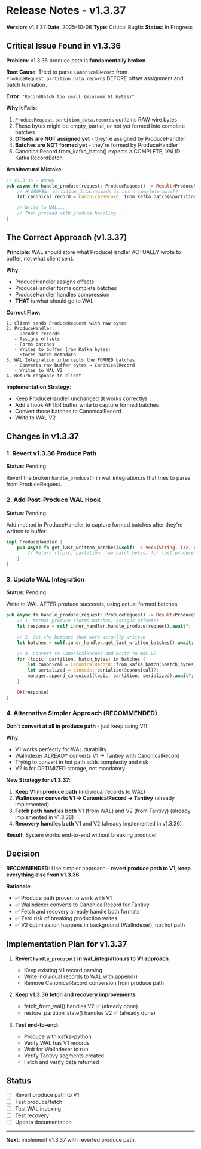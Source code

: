 # Release Notes - v1.3.37

**Version**: v1.3.37
**Date**: 2025-10-08
**Type**: Critical Bugfix
**Status**: In Progress

## Critical Issue Found in v1.3.36

**Problem**: v1.3.36 produce path is **fundamentally broken**.

**Root Cause**: Tried to parse `CanonicalRecord` from `ProduceRequest.partition_data.records` BEFORE offset assignment and batch formation.

**Error**: `"RecordBatch too small (minimum 61 bytes)"`

**Why It Fails**:
1. `ProduceRequest.partition_data.records` contains RAW wire bytes
2. These bytes might be empty, partial, or not yet formed into complete batches
3. **Offsets are NOT assigned yet** - they're assigned by ProduceHandler
4. **Batches are NOT formed yet** - they're formed by ProduceHandler
5. CanonicalRecord.from_kafka_batch() expects a COMPLETE, VALID Kafka RecordBatch

**Architectural Mistake**:
```rust
// v1.3.36 - WRONG
pub async fn handle_produce(request: ProduceRequest) -> Result<ProduceResponse> {
    // ❌ BROKEN: partition_data.records is not a complete batch!
    let canonical_record = CanonicalRecord::from_kafka_batch(&partition_data.records)?;

    // Write to WAL...
    // Then proceed with produce handling...
}
```

## The Correct Approach (v1.3.37)

**Principle**: WAL should store what ProduceHandler ACTUALLY wrote to buffer, not what client sent.

**Why**:
- ProduceHandler assigns offsets
- ProduceHandler forms complete batches
- ProduceHandler handles compression
- **THAT** is what should go to WAL

**Correct Flow**:
```
1. Client sends ProduceRequest with raw bytes
2. ProduceHandler:
   - Decodes records
   - Assigns offsets
   - Forms batches
   - Writes to buffer (raw Kafka bytes)
   - Stores batch metadata
3. WAL Integration intercepts the FORMED batches:
   - Converts raw buffer bytes → CanonicalRecord
   - Writes to WAL V2
4. Return response to client
```

**Implementation Strategy**:
- Keep ProduceHandler unchanged (it works correctly)
- Add a hook AFTER buffer write to capture formed batches
- Convert those batches to CanonicalRecord
- Write to WAL V2

## Changes in v1.3.37

### 1. Revert v1.3.36 Produce Path

**Status**: Pending

Revert the broken `handle_produce()` in wal_integration.rs that tries to parse from ProduceRequest.

### 2. Add Post-Produce WAL Hook

**Status**: Pending

Add method in ProduceHandler to capture formed batches after they're written to buffer:

```rust
impl ProduceHandler {
    pub async fn get_last_written_batches(&self) -> Vec<(String, i32, Bytes)> {
        // Return (topic, partition, raw_batch_bytes) for last produce
    }
}
```

### 3. Update WAL Integration

**Status**: Pending

Write to WAL AFTER produce succeeds, using actual formed batches:

```rust
pub async fn handle_produce(request: ProduceRequest) -> Result<ProduceResponse> {
    // 1. Normal produce (forms batches, assigns offsets)
    let response = self.inner_handler.handle_produce(request).await?;

    // 2. Get the batches that were actually written
    let batches = self.inner_handler.get_last_written_batches().await;

    // 3. Convert to CanonicalRecord and write to WAL V2
    for (topic, partition, batch_bytes) in batches {
        let canonical = CanonicalRecord::from_kafka_batch(&batch_bytes)?;
        let serialized = bincode::serialize(&canonical)?;
        manager.append_canonical(topic, partition, serialized).await?;
    }

    Ok(response)
}
```

### 4. Alternative Simpler Approach (RECOMMENDED)

**Don't convert at all in produce path** - just keep using V1!

**Why**:
- V1 works perfectly for WAL durability
- WalIndexer ALREADY converts V1 → Tantivy with CanonicalRecord
- Trying to convert in hot path adds complexity and risk
- V2 is for OPTIMIZED storage, not mandatory

**New Strategy for v1.3.37**:
1. **Keep V1 in produce path** (individual records to WAL)
2. **WalIndexer converts V1 → CanonicalRecord → Tantivy** (already implemented)
3. **Fetch path handles both** V1 (from WAL) and V2 (from Tantivy) (already implemented in v1.3.36)
4. **Recovery handles both** V1 and V2 (already implemented in v1.3.36)

**Result**: System works end-to-end without breaking produce!

## Decision

**RECOMMENDED**: Use simpler approach - **revert produce path to V1, keep everything else from v1.3.36**.

**Rationale**:
- ✅ Produce path proven to work with V1
- ✅ WalIndexer converts to CanonicalRecord for Tantivy
- ✅ Fetch and recovery already handle both formats
- ✅ Zero risk of breaking production writes
- ✅ V2 optimization happens in background (WalIndexer), not hot path

## Implementation Plan for v1.3.37

1. **Revert `handle_produce()` in wal_integration.rs to V1 approach**
   - Keep existing V1 record parsing
   - Write individual records to WAL with append()
   - Remove CanonicalRecord conversion from produce path

2. **Keep v1.3.36 fetch and recovery improvements**
   - fetch_from_wal() handles V2 ✅ (already done)
   - restore_partition_state() handles V2 ✅ (already done)

3. **Test end-to-end**:
   - Produce with kafka-python
   - Verify WAL has V1 records
   - Wait for WalIndexer to run
   - Verify Tantivy segments created
   - Fetch and verify data returned

## Status

- [ ] Revert produce path to V1
- [ ] Test produce/fetch
- [ ] Test WAL indexing
- [ ] Test recovery
- [ ] Update documentation

---

**Next**: Implement v1.3.37 with reverted produce path.
